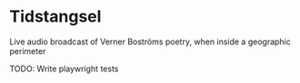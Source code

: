 # Tidstangsel
Live audio broadcast of Verner Boströms poetry, when inside a geographic perimeter

TODO:
Write playwright tests

